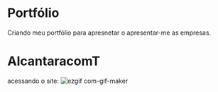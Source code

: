 # Portfólio
Criando meu portfólio para apresnetar o apresentar-me as empresas.
 # AlcantaracomT
acessando o site: 
 ![ezgif com-gif-maker](https://user-images.githubusercontent.com/98988893/191065296-6ab8a107-3825-4622-b36c-a3d66a13b6b2.gif)

